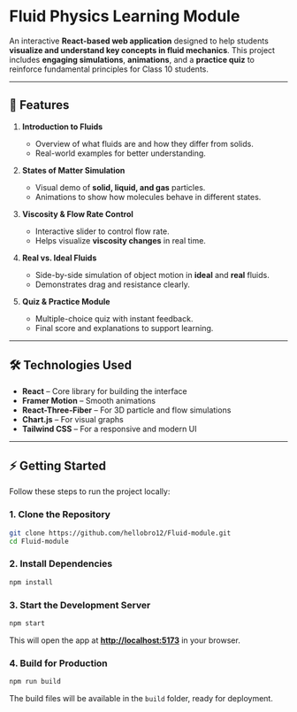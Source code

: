 

# **Fluid Physics Learning Module**

An interactive **React-based web application** designed to help students **visualize and understand key concepts in fluid mechanics**. This project includes **engaging simulations**, **animations**, and a **practice quiz** to reinforce fundamental principles for Class 10 students.

---

## **🚀 Features**

1. **Introduction to Fluids**

   * Overview of what fluids are and how they differ from solids.
   * Real-world examples for better understanding.

2. **States of Matter Simulation**

   * Visual demo of **solid, liquid, and gas** particles.
   * Animations to show how molecules behave in different states.

3. **Viscosity & Flow Rate Control**

   * Interactive slider to control flow rate.
   * Helps visualize **viscosity changes** in real time.

4. **Real vs. Ideal Fluids**

   * Side-by-side simulation of object motion in **ideal** and **real** fluids.
   * Demonstrates drag and resistance clearly.

5. **Quiz & Practice Module**

   * Multiple-choice quiz with instant feedback.
   * Final score and explanations to support learning.

---

## **🛠️ Technologies Used**

* **React** – Core library for building the interface
* **Framer Motion** – Smooth animations
* **React-Three-Fiber** – For 3D particle and flow simulations
* **Chart.js** – For visual graphs
* **Tailwind CSS** – For a responsive and modern UI

---

## **⚡ Getting Started**

Follow these steps to run the project locally:

### **1. Clone the Repository**

```bash
git clone https://github.com/hellobro12/Fluid-module.git
cd Fluid-module
```

### **2. Install Dependencies**

```bash
npm install
```

### **3. Start the Development Server**

```bash
npm start
```

This will open the app at **[http://localhost:5173](http://localhost:5173)** in your browser.

### **4. Build for Production**

```bash
npm run build
```

The build files will be available in the `build` folder, ready for deployment.





